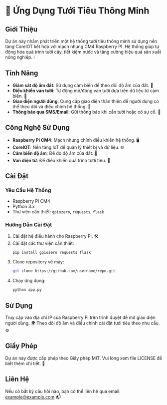 # 🌱 Ứng Dụng Tưới Tiêu Thông Minh

## Giới Thiệu
Dự án này nhằm phát triển một hệ thống tưới tiêu thông minh sử dụng nền tảng CoreIOT kết hợp với mạch nhúng CM4 Raspberry PI. Hệ thống giúp tự động hóa quá trình tưới cây, tiết kiệm nước và tăng cường hiệu quả sản xuất nông nghiệp. 💧

## Tính Năng
- **Giám sát độ ẩm đất**: Sử dụng cảm biến để theo dõi độ ẩm của đất. 🌾
- **Điều khiển van tưới**: Tự động mở/đóng van tưới dựa trên dữ liệu từ cảm biến. 🔄
- **Giao diện người dùng**: Cung cấp giao diện thân thiện để người dùng có thể theo dõi và điều chỉnh hệ thống. 📱
- **Thông báo qua SMS/Email**: Gửi thông báo khi cần tưới hoặc có sự cố. 📧

## Công Nghệ Sử Dụng
- **Raspberry Pi CM4**: Mạch nhúng chính điều khiển hệ thống. 🖥️
- **CoreIOT**: Nền tảng IoT để quản lý thiết bị và dữ liệu. 🌐
- **Cảm biến độ ẩm**: Để đo độ ẩm của đất. 🌡️
- **Van điện từ**: Để điều khiển quá trình tưới tiêu. 🚰

## Cài Đặt
### Yêu Cầu Hệ Thống
- Raspberry Pi CM4
- Python 3.x
- Thư viện cần thiết: `gpiozero`, `requests`, `flask`

### Hướng Dẫn Cài Đặt
1. Cài đặt hệ điều hành cho Raspberry Pi. 🛠️
2. Cài đặt các thư viện cần thiết:
   ```bash
   pip install gpiozero requests flask
   ```
3. Clone repository về máy:
   ```bash
   git clone https://github.com/username/repo.git
   ```
4. Chạy ứng dụng:
   ```bash
   python app.py
   ```
## Sử Dụng
Truy cập vào địa chỉ IP của Raspberry Pi trên trình duyệt để mở giao diện người dùng. 🌍
Theo dõi độ ẩm và điều chỉnh cài đặt tưới tiêu theo nhu cầu. ⚙️

## Giấy Phép
Dự án này được cấp phép theo Giấy phép MIT. Vui lòng xem file LICENSE để biết thêm chi tiết. 📜

## Liên Hệ
Nếu có bất kỳ câu hỏi nào, bạn có thể liên hệ qua email: example@example.com 📬
